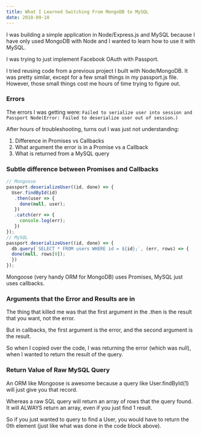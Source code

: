 ```yaml
---
title: What I Learned Switching From MongoDB to MySQL
date: 2018-09-18
---
```


I was building a simple application in Node/Express.js and MySQL because I have only used MongoDB with Node and I wanted to learn how to use it with MySQL.

I was trying to just implement Facebook OAuth with Passport.

I tried reusing code from a previous project I built with Node/MongoDB. It was pretty similar, except for a few small things in my passport.js file. However, those small things cost me hours of time trying to figure out.

### Errors
The errors I was getting were: `Failed to serialize user into session and Passport Node(Error: Failed to deserialize user out of session.)`

After hours of troubleshooting, turns out I was just not understanding:

1. Difference in Promises vs Callbacks
2. What argument the error is in a Promise vs a Callback
3. What is returned from a MySQL query

### Subtle difference between Promises and Callbacks
```js
// Mongoose
passport.deserializeUser((id, done) => {  
  User.findById(id)
   .then(user => { 
     done(null, user);
   })
   .catch(err => {
     console.log(err);
   })
});
// MySQL 
passport.deserializeUser((id, done) => {
  db.query(`SELECT * FROM users WHERE id = ${id};`, (err, rows) => {
  done(null, rows[0]);
  })
});
```
Mongoose (very handy ORM for MongoDB) uses Promises, MySQL just uses callbacks.

### Arguments that the Error and Results are in
The thing that killed me was that the first argument in the .then is the result that you want, not the error.

But in callbacks, the first argument is the error, and the second argument is the result.

So when I copied over the code, I was returning the error (which was null), when I wanted to return the result of the query.

### Return Value of Raw MySQL Query
An ORM like Mongoose is awesome because a query like User.findById(1) will just give you that record.

Whereas a raw SQL query will return an array of rows that the query found. It will ALWAYS return an array, even if you just find 1 result.

So if you just wanted to query to find a User, you would have to return the 0th element (just like what was done in the code block above).